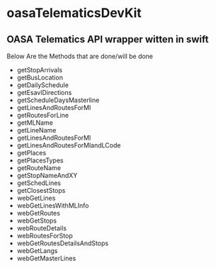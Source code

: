 # oasaTelematicsDevKit
## OASA Telematics API wrapper witten in swift

Below Are the Methods that are done/will be done

* getStopArrivals
* getBusLocation
* getDailySchedule
* getEsavlDirections
* getScheduleDaysMasterline
* getLinesAndRoutesForMl
* getRoutesForLine
* getMLName
* getLineName
* getLinesAndRoutesForMl
* getLinesAndRoutesForMlandLCode
* getPlaces
* getPlacesTypes
* getRouteName
* getStopNameAndXY
* getSchedLines
* getClosestStops
* webGetLines
* webGetLinesWithMLInfo
* webGetRoutes
* webGetStops
* webRouteDetails
* webRoutesForStop
* webGetRoutesDetailsAndStops
* webGetLangs
* webGetMasterLines
